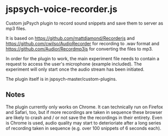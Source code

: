 # jspsych-voice-recorder.js
Custom jsPsych plugin to record sound snippets and save them to server as mp3 files.

It is based on https://github.com/mattdiamond/Recorderjs and https://github.com/cwilso/AudioRecorder for recording to .wav format and https://github.com/Audior/Recordmp3js for converting the files to mp3.

In order for the plugin to work, the main experiment file needs to contain a request to access the user's microphone (example included). The experiment will only start once the audio stream has been initiated. 

The plugin itself is in jspsych-master/custom-plugins. 

## Notes
The plugin currently only works on Chrome. It can technically run on Firefox and Safari, too, but if more recordings are taken in sequence these browser are likely to crash and / or not save the the recordings in their entirety. Even is Chrome is used, audio quality may start to deterioriate after a long series of recording taken in sequence (e.g. over 100 snippets of 6 seconds each). 





